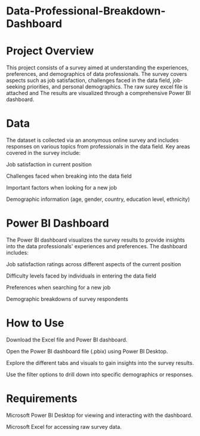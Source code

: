 # Data-Professional-Breakdown-Dashboard

# Project Overview
This project consists of a survey aimed at understanding the experiences, preferences, and demographics of data professionals. The survey covers aspects such as job satisfaction, challenges faced in the data field, job-seeking priorities, and personal demographics. The raw surey excel file is attached and The results are visualized through a comprehensive Power BI dashboard.

# Data
The dataset is collected via an anonymous online survey and includes responses on various topics from professionals in the data field. Key areas covered in the survey include:

Job satisfaction in current position

Challenges faced when breaking into the data field

Important factors when looking for a new job

Demographic information (age, gender, country, education level, ethnicity)

# Power BI Dashboard

The Power BI dashboard visualizes the survey results to provide insights into the data professionals' experiences and preferences. The dashboard includes:

Job satisfaction ratings across different aspects of the current position

Difficulty levels faced by individuals in entering the data field

Preferences when searching for a new job

Demographic breakdowns of survey respondents

# How to Use

Download the Excel file and Power BI dashboard.

Open the Power BI dashboard file (.pbix) using Power BI Desktop.

Explore the different tabs and visuals to gain insights into the survey results.

Use the filter options to drill down into specific demographics or responses.

# Requirements

Microsoft Power BI Desktop for viewing and interacting with the dashboard.

Microsoft Excel for accessing raw survey data.
